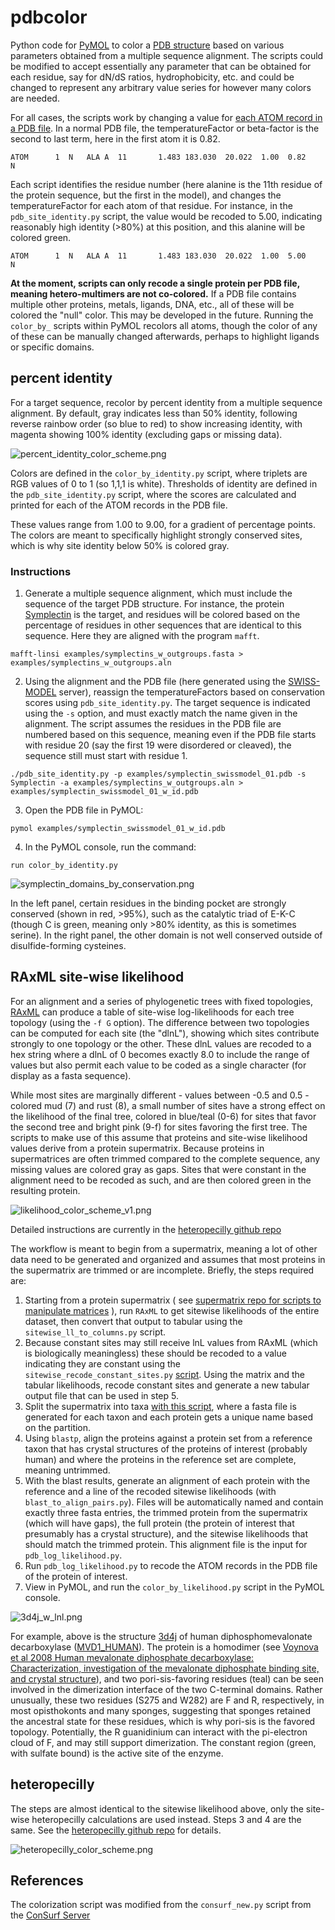 # pdbcolor
Python code for [PyMOL](https://pymol.org/2/) to color a [PDB structure](http://www.rcsb.org/) based on various parameters obtained from a multiple sequence alignment. The scripts could be modified to accept essentially any parameter that can be obtained for each residue, say for dN/dS ratios, hydrophobicity, etc. and could be changed to represent any arbitrary value series for however many colors are needed.

For all cases, the scripts work by changing a value for [each ATOM record in a PDB file](http://pdb101.rcsb.org/learn/guide-to-understanding-pdb-data/primary-sequences-and-the-pdb-format). In a normal PDB file, the temperatureFactor or beta-factor is the second to last term, here in the first atom it is 0.82.

`ATOM      1  N   ALA A  11       1.483 183.030  20.022  1.00  0.82           N  `

Each script identifies the residue number (here alanine is the 11th residue of the protein sequence, but the first in the model), and changes the temperatureFactor for each atom of that residue. For instance, in the `pdb_site_identity.py` script, the value would be recoded to 5.00, indicating reasonably high identity (>80%) at this position, and this alanine will be colored green.

`ATOM      1  N   ALA A  11       1.483 183.030  20.022  1.00  5.00           N  `

**At the moment, scripts can only recode a single protein per PDB file, meaning hetero-multimers are not co-colored.** If a PDB file contains multiple other proteins, metals, ligands, DNA, etc., all of these will be colored the "null" color. This may be developed in the future. Running the `color_by_` scripts within PyMOL recolors all atoms, though the color of any of these can be manually changed afterwards, perhaps to highlight ligands or specific domains.

## percent identity ##
For a target sequence, recolor by percent identity from a multiple sequence alignment. By default, gray indicates less than 50% identity, following reverse rainbow order (so blue to red) to show increasing identity, with magenta showing 100% identity (excluding gaps or missing data). 

![percent_identity_color_scheme.png](https://github.com/wrf/pdbcolor/blob/master/percent_identity_color_scheme.png)

Colors are defined in the `color_by_identity.py` script, where triplets are RGB values of 0 to 1 (so 1,1,1 is white). Thresholds of identity are defined in the `pdb_site_identity.py` script, where the scores are calculated and printed for each of the ATOM records in the PDB file.

These values range from 1.00 to 9.00, for a gradient of percentage points. The colors are meant to specifically highlight strongly conserved sites, which is why site identity below 50% is colored gray.

### Instructions ###
1) Generate a multiple sequence alignment, which must include the sequence of the target PDB structure. For instance, the protein [Symplectin](https://bitbucket.org/wrf/squid-transcriptomes/src) is the target, and residues will be colored based on the percentage of residues in other sequences that are identical to this sequence. Here they are aligned with the program `mafft`.

`mafft-linsi examples/symplectins_w_outgroups.fasta > examples/symplectins_w_outgroups.aln`

2) Using the alignment and the PDB file (here generated using the [SWISS-MODEL](https://www.swissmodel.expasy.org/) server), reassign the temperatureFactors based on conservation scores using `pdb_site_identity.py`. The target sequence is indicated using the `-s` option, and must exactly match the name given in the alignment. The script assumes the residues in the PDB file are numbered based on this sequence, meaning even if the PDB file starts with residue 20 (say the first 19 were disordered or cleaved), the sequence still must start with residue 1.

`./pdb_site_identity.py -p examples/symplectin_swissmodel_01.pdb -s Symplectin -a examples/symplectins_w_outgroups.aln > examples/symplectin_swissmodel_01_w_id.pdb`

3) Open the PDB file in PyMOL:

`pymol examples/symplectin_swissmodel_01_w_id.pdb`

4) In the PyMOL console, run the command:

`run color_by_identity.py`

![symplectin_domains_by_conservation.png](https://github.com/wrf/pdbcolor/blob/master/symplectin_domains_by_conservation.png)

In the left panel, certain residues in the binding pocket are strongly conserved (shown in red, >95%), such as the catalytic triad of E-K-C (though C is green, meaning only >80% identity, as this is sometimes serine). In the right panel, the other domain is not well conserved outside of disulfide-forming cysteines.

## RAxML site-wise likelihood ##
For an alignment and a series of phylogenetic trees with fixed topologies, [RAxML](https://sco.h-its.org/exelixis/web/software/raxml/index.html) can produce a table of site-wise log-likelihoods for each tree topology (using the `-f G` option). The difference between two topologies can be computed for each site (the "dlnL"), showing which sites contribute strongly to one topology or the other. These dlnL values are recoded to a hex string where a dlnL of 0 becomes exactly 8.0 to include the range of values but also permit each value to be coded as a single character (for display as a fasta sequence). 

While most sites are marginally different - values between -0.5 and 0.5 - colored mud (7) and rust (8), a small number of sites have a strong effect on the likelihood of the final tree, colored in blue/teal (0-6) for sites that favor the second tree and bright pink (9-f) for sites favoring the first tree. The scripts to make use of this assume that proteins and site-wise likelihood values derive from a protein supermatrix. Because proteins in supermatrices are often trimmed compared to the complete sequence, any missing values are colored gray as gaps. Sites that were constant in the alignment need to be recoded as such, and are then colored green in the resulting protein.

![likelihood_color_scheme_v1.png](https://github.com/wrf/pdbcolor/blob/master/likelihood_color_scheme_v1.png)

Detailed instructions are currently in the [heteropecilly github repo](https://github.com/wrf/heteropecilly)

The workflow is meant to begin from a supermatrix, meaning a lot of other data need to be generated and organized and assumes that most proteins in the supermatrix are trimmed or are incomplete. Briefly, the steps required are:

1) Starting from a protein supermatrix ( see [supermatrix repo for scripts to manipulate matrices](https://github.com/wrf/supermatrix) ), run `RAxML` to get sitewise likelihoods of the entire dataset, then convert that output to tabular using the `sitewise_ll_to_columns.py` script.
2) Because constant sites may still receive lnL values from RAxML (which is biologically meaningless) these should be recoded to a value indicating they are constant using the `sitewise_recode_constant_sites.py` [script](https://github.com/wrf/heteropecilly/blob/master/sitewise_recode_constant_sites.py). Using the matrix and the tabular likelihoods, recode constant sites and generate a new tabular output file that can be used in step 5.
3) Split the supermatrix into taxa [with this script](https://github.com/wrf/supermatrix/blob/master/split_supermatrix_to_taxa.py), where a fasta file is generated for each taxon and each protein gets a unique name based on the partition.
4) Using `blastp`, align the proteins against a protein set from a reference taxon that has crystal structures of the proteins of interest (probably human) and where the proteins in the reference set are complete, meaning untrimmed.
5) With the blast results, generate an alignment of each protein with the reference and a line of the recoded sitewise likelihoods (with `blast_to_align_pairs.py`). Files will be automatically named and contain exactly three fasta entries, the trimmed protein from the supermatrix (which will have gaps), the full protein (the protein of interest that presumably has a crystal structure), and the sitewise likelihoods that should match the trimmed protein. This alignment file is the input for `pdb_log_likelihood.py`.
6) Run `pdb_log_likelihood.py` to recode the ATOM records in the PDB file of the protein of interest.
7) View in PyMOL, and run the `color_by_likelihood.py` script in the PyMOL console.

![3d4j_w_lnl.png](https://github.com/wrf/pdbcolor/blob/master/3d4j_w_lnl.png)

For example, above is the structure [3d4j](https://www.rcsb.org/structure/3d4j) of human diphosphomevalonate decarboxylase ([MVD1_HUMAN](http://www.uniprot.org/uniprot/P53602)). The protein is a homodimer (see [Voynova et al 2008 Human mevalonate diphosphate decarboxylase: Characterization, investigation of the mevalonate diphosphate binding site, and crystal structure](https://www.ncbi.nlm.nih.gov/pmc/articles/PMC2709241/)), and two pori-sis-favoring residues (teal) can be seen involved in the dimerization interface of the two C-terminal domains. Rather unusually, these two residues (S275 and W282) are F and R, respectively, in most opisthokonts and many sponges, suggesting that sponges retained the ancestral state for these residues, which is why pori-sis is the favored topology. Potentially, the R guanidinium can interact with the pi-electron cloud of F, and may still support dimerization. The constant region (green, with sulfate bound) is the active site of the enzyme.

## heteropecilly ##
The steps are almost identical to the sitewise likelihood above, only the site-wise heteropecilly calculations are used instead. Steps 3 and 4 are the same. See the [heteropecilly github repo](https://github.com/wrf/heteropecilly) for details. 

![heteropecilly_color_scheme.png](https://github.com/wrf/pdbcolor/blob/master/heteropecilly_color_scheme.png)

## References ##
The colorization script was modified from the `consurf_new.py` script from the [ConSurf Server](http://consurf.tau.ac.il/2016/)
